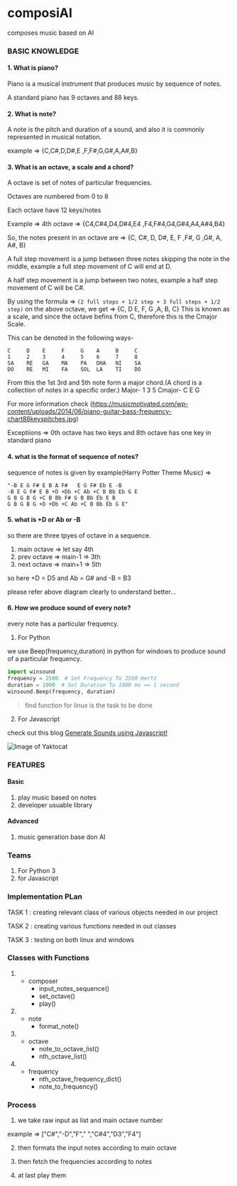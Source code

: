 # composiAI
composes music based on AI

### BASIC KNOWLEDGE

#### 1. What is piano?
   
   Piano is a musical instrument that produces music by sequence of notes.
   
   A standard piano has 9 octaves and 88 keys.
   
#### 2. What is note?

   A note is the pitch and duration of a sound, and also it is commonly represented in musical notation.
   
   example => {C,C#,D,D#,E ,F,F#,G,G#,A,A#,B}

#### 3. What is an octave, a scale and a chord?

   A octave is set of notes of particular frequencies.
   
   Octaves are numbered from 0 to 8
   
   Each octave have 12 keys/notes
   
   Example => 4th octave => {C4,C#4,D4,D#4,E4 ,F4,F#4,G4,G#4,A4,A#4,B4}
   
   So, the notes present in an octave are => {C, C#, D, D#, E, F ,F#, G ,G#, A, A#, B}
   
   A full step movement is a jump between three notes skipping the note in the middle, 
   example a full step movement of C will end at D.
   
   A half step movement is a jump between two notes,
   example a half step movement of C will be C#.
   
   By using the formula => ```(2 full steps + 1/2 step + 3 full steps + 1/2 step)```
   on the above octave, 
   we get => {C, D E, F, G ,A, B, C}
   This is known as a scale, and since the octave befins from C, therefore this is the Cmajor Scale.
   
   This can be denoted in the following ways-
   ```
   C     D    E     F     G    A     B     C
   1     2    3     4     5    6     7     8
   SA    RE   GA    MA    PA   DHA   NI    SA
   DO    RE   MI    FA    SOL  LA    TI    DO
   ```
   From this the 1st 3rd and 5th note form a major chord.(A chord is a collection of notes in a specific order.)
   Major- 1 3 5
   Cmajor- C E G  
   
   For more information check (https://musicmotivated.com/wp-content/uploads/2014/06/piano-guitar-bass-frequency-chart88keyspitches.jpg)
   
   Exceptiions => 0th octave has two keys and 8th octave has one key in standard piano
   
#### 4. what is the format of sequence of notes?
   
   sequence of notes is given by example(Harry Potter Theme Music) => 
   ```
   "-B E G F# E B A F#   E G F# Eb E -B
-B E G F# E B +D +Db +C Ab +C B Bb Eb G E
G B G B G +C B Bb F# G B Bb Eb E B
G B G B G +D +Db +C Ab +C B Bb Eb G E" 
```
#### 5. what is +D or Ab or -B

so there are three tpyes of octave in a sequence.
1. main octave => let say 4th
2. prev octave => main-1 => 3th
3. next octave => main+1 => 5th

so here +D = D5 and Ab = G# and -B = B3

please refer above diagram clearly to understand better...

#### 6. How we produce sound of every note?

every note has a particular frequency.

1. For Python

we use Beep(frequency,duration) in python for windows to produce sound of a particular frequency.

```python
import winsound
frequency = 2500  # Set Frequency To 2500 Hertz
duration = 1000  # Set Duration To 1000 ms == 1 second
winsound.Beep(frequency, duration)

```

> find function for linux is the task to be done 

2. For Javascript

check out this blog [Generate Sounds using Javascript!](http://marcgg.com/blog/2016/11/01/javascript-audio/)

![Image of Yaktocat](https://musicmotivated.com/wp-content/uploads/2014/06/piano-guitar-bass-frequency-chart-88-keys-pitches.jpg)

### FEATURES
#### Basic
1. play music based on notes
2. developer usuable library

#### Advanced
1. music generation base don AI

### Teams

1. For Python 3
2. for Javascript

### Implementation PLan

TASK 1 : creating relevant class of various objects needed in our project

TASK 2 : creating various functions needed in out classes

TASK 3 : testing on both linux and windows

### Classes with Functions

1. - composer
     - input_notes_sequence()
     - set_octave()
     - play()
2. - note
     - format_note()
3. - octave
     - note_to_octave_list()
     - nth_octave_list()
4. - frequency
     - nth_octave_frequency_dict()
     - note_to_frequency()

### Process

1. we take raw input as list and main octave number

example => ["C#","-D","F"," ","C#4","D3","F4"]

2. then formats the input notes according to main octave

3. then fetch the frequencies according to notes

4. at last play them

